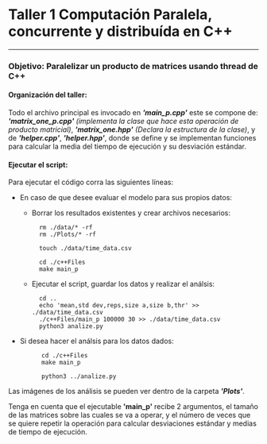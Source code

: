 # Taller 1 Computación Paralela, concurrente y distribuída en C++
----

### Objetivo: Paralelizar un producto de matrices usando thread de C++

#### Organización del taller:

Todo el archivo principal es invocado en ***'main\_p.cpp'*** este se compone de:
***'matrix\_one\_p.cpp'*** *(implementa la clase que hace esta operación de
producto matricial)*, ***'matrix\_one.hpp'*** *(Declara la estructura de la clase)*, y de ***'helper.cpp'***, ***'helper.hpp'***, donde
se define y se implementan funciones para calcular la media del tiempo de ejecución y su desviación estándar.

#### Ejecutar el script: 

Para ejecutar el código corra las siguientes líneas: 

* En caso de que desee evaluar el modelo para sus propios datos: 

	* Borrar los resultados existentes y crear archivos necesarios:

			rm ./data/* -rf
			rm ./Plots/* -rf

			touch ./data/time_data.csv 

			cd ./c++Files 
			make main_p 

	* Ejecutar el script, guardar los datos y realizar el análsis: 

			cd .. 
			echo 'mean,std dev,reps,size a,size b,thr' >> ./data/time_data.csv
			./c++Files/main_p 100000 30 >> ./data/time_data.csv
			python3 analize.py

* Si desea hacer el análsis para los datos dados: 

			cd ./c++Files 
			make main_p 

			python3 ../analize.py

Las imágenes de los análisis se pueden ver dentro de la carpeta ***'Plots'***.

Tenga en cuenta que el ejecutable **'main\_p'** recibe 2 argumentos, el tamaño de las matrices 
sobre las cuales se va a operar, y el número de veces que se quiere repetir la operación para calcular
desviaciones estándar y medias de tiempo de ejecución.




